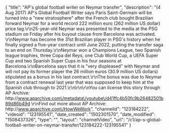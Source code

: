{
    "title": "AP's global football writer on Neymar transfer",
    "description": "(4 Aug 2017) AP's Global Football Writer says Paris Saint-Germain will be turned into a \"new stratosphere\" after the French club bought Brazilian forward Neymar for a world record 222 million euro (262 million US dollar) price tag.\r\n25-year-old Neymar was presented to the media at the PSG stadium on Friday after his buyout clause from Barcelona was activated. \r\nNeymar has become the 31st Brazilian player in PSG's history when he finally signed a five-year contract until June 2022, putting the transfer saga to an end on Thursday.\r\nNeymar won a Champions League, two Spanish league trophies, three Copa del Reys, one Club World Cup, a UEFA Super Cup and two Spanish Super Cups in his four seasons at Barcelona.\r\nBarcelona says that it is \"very displeased\" with Neymar and will not pay its former player the 26 million euros (30.9 million US dollars) stipulated as a bonus in his last contract.\r\nThe bonus was due to Neymar from a contract renewal last year that was supposed to keep him at the Spanish club through to 2021.\r\n\r\n\r\nYou can license this story through AP Archive: http:\/\/www.aparchive.com\/metadata\/youtube\/d41ffc4b50fc9b26482501b89d86b49d \r\nFind out more about AP Archive: http:\/\/www.aparchive.com\/HowWeWork",
    "channelid": "123184222",
    "videoid": "123195541",
    "date_created": "1502301570",
    "date_modified": "1508437326",
    "type": "",
    "layout": "channelVideo",
    "url": "\/c1\/ap-s-global-football-writer-on-neymar-transfer\/123184222-123195541"
}